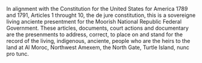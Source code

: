In alignment with the Constitution for the United States for America 1789 and 1791, Articles 1 throught 10, the de jure constitution, this is a sovereigne living anciente presentment for the Moorish National Republic Federal Government.   These articles, documents, court actions and documentary are the presenments to address, correct, to place on and stand for the record of the living, indigenous, anciente, people who are the heirs to the land at Al Moroc, Northwest Amexem, the North Gate, Turtle Island, nunc pro tunc.
